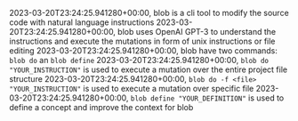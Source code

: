 2023-03-20T23:24:25.941280+00:00, blob is a cli tool to modify the source code with natural language instructions
2023-03-20T23:24:25.941280+00:00, blob uses OpenAI GPT-3 to understand the instructions and execute the mutations in form of unix instructions or file editing
2023-03-20T23:24:25.941280+00:00, blob have two commands: `blob do` an `blob define`
2023-03-20T23:24:25.941280+00:00, `blob do "YOUR_INSTRUCTION"` is used to execute a mutation over the entire project file structure
2023-03-20T23:24:25.941280+00:00, `blob do -f <file> "YOUR_INSTRUCTION"` is used to execute a mutation over specific file
2023-03-20T23:24:25.941280+00:00, `blob define "YOUR_DEFINITION"` is used to define a concept and improve the context for blob
